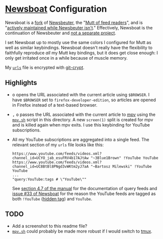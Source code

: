 # [Newsboat](https://newsboat.org) Configuration

Newsboat is a [fork][1] of [Newsbeuter][], the "[Mutt of feed readers][2]", and is
"[actively maintained while Newsbeuter isn't][Newsboat]."  Effectively, Newsboat is the
continuation of Newsbeuter and [not a separate project][3].

I set Newsboat up to mostly use the same colors I configured for Mutt as well as similar
keybindings.  Newsboat doesn't really have the flexibility to faithfully reproduce *all*
my Mutt key bindings, but it does get close enough: I only get irritated once in a while
because of muscle memory.

My [`urls`](urls) file is encrypted with [git-crypt][].

## Highlights

*   <kbd>o</kbd> opens the URL associated with the current article using `$BROWSER`.  I
    have `$BROWSER` set to `firefox-developer-edition`, so articles are opened in Firefox
    instead of a text-based browser.
*   <kbd>,</kbd> <kbd>o</kbd> passes the URL associated with the current article to
    [mpv][] using the [`mpv.sh`](mpv.sh) script in this directory.  A new `screen(1)`
    split is created for mpv and is killed again when mpv exits.  I use this keybinding
    for YouTube subscriptions.
*   All my YouTube subscriptions are aggregated into a single feed.  The relevant section
    of my `urls` file looks like this:

        https://www.youtube.com/feeds/videos.xml?channel_id=UCYO_jab_esuFRV4b17AJtAw "~3Blue1Brown" !YouTube YouTube
        https://www.youtube.com/feeds/videos.xml?channel_id=UC8BtBl8PNgd3vWKtm2yJ7aA "~Bartosz Milewski" !YouTube YouTube
        ...
        "query:YouTube:tags # \"YouTube\""

    See [section 4.7 of the manual][4] for the documentation of query feeds and [issue #33
    of Newsboat][5] for the reason the YouTube feeds are tagged as both `!YouTube`
    ([hidden tag][6]) and `YouTube`.

## TODO

*   Add a screenshot to this readme file?
*   [`mpv.sh`](mpv.sh) could probably be made more robust if I would switch to [tmux][].

[1]: https://groups.google.com/forum/#!topic/newsbeuter/RPtlWX8CPGU
[Newsbeuter]: https://github.com/akrennmair/newsbeuter
[2]: https://zedshaw.com/archive/i-want-the-mutt-of-feed-readers/
     "I Want The Mutt Of Feed Readers – Zed A. Shaw"
[git-crypt]: https://github.com/AGWA/git-crypt
[mpv]: https://github.com/mpv-player/mpv
[3]: https://github.com/newsboat/newsboat/blob/master/CHANGELOG.md#210---2017-09-20
     "newsboat/CHANGELOG.md"
[4]: file:///usr/share/doc/newsboat/newsboat.html#_query_feeds
[5]: https://github.com/newsboat/newsboat/issues/33
[6]: file:///usr/share/doc/newsboat/newsboat.html#_tagging
[Newsboat]: https://github.com/newsboat/newsboat
[tmux]: https://github.com/tmux/tmux

<!-- vim: set tw=90 sts=-1 sw=4 et spell: -->
